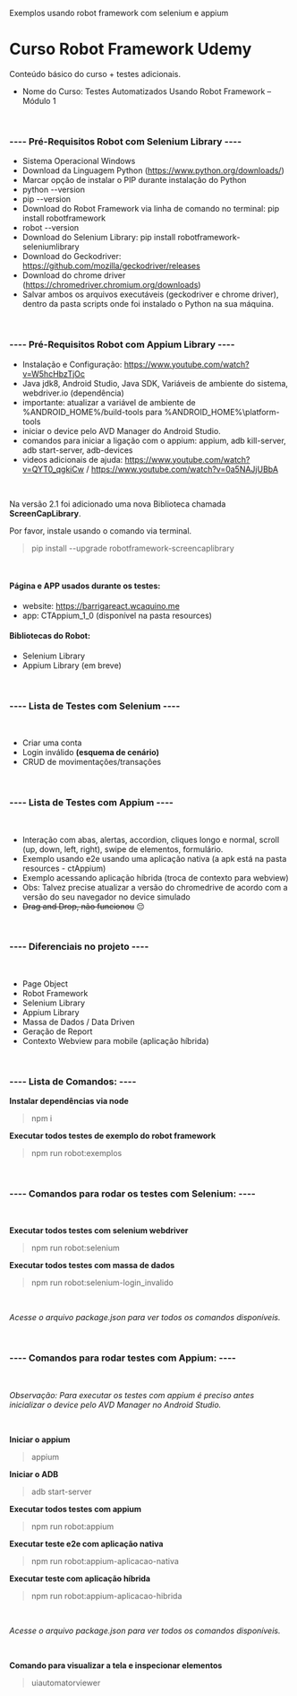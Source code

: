 
 Exemplos usando robot framework com selenium e appium

# Curso Robot Framework Udemy
Conteúdo básico do curso + testes adicionais.
* Nome do Curso: Testes Automatizados Usando Robot Framework – Módulo 1

<br/>

### ---- Pré-Requisitos Robot com Selenium Library ----
- Sistema Operacional Windows
- Download da Linguagem Python (https://www.python.org/downloads/)
- Marcar opção de instalar o PIP durante instalação do Python
- python --version
- pip --version
- Download do Robot Framework via linha de comando no terminal: pip install robotframework
- robot --version
- Download do Selenium Library: pip install robotframework-seleniumlibrary
- Download do Geckodriver: https://github.com/mozilla/geckodriver/releases
- Download do chrome driver (https://chromedriver.chromium.org/downloads)
- Salvar ambos os arquivos executáveis (geckodriver e chrome driver), dentro da pasta scripts onde foi instalado o Python na sua máquina.

<br/>

### ---- Pré-Requisitos Robot com Appium Library ----
- Instalação e Configuração: https://www.youtube.com/watch?v=W5hcHbzTjOc
- Java jdk8, Android Studio, Java SDK, Variáveis de ambiente do sistema, webdriver.io (dependência)
- importante: atualizar a variável de ambiente de %ANDROID_HOME%/build-tools para %ANDROID_HOME%\platform-tools
- iniciar o device pelo AVD Manager do Android Studio.
- comandos para iniciar a ligação com o appium: appium, adb kill-server, adb start-server, adb-devices
- videos adicionais de ajuda: https://www.youtube.com/watch?v=QYT0_qgkiCw / https://www.youtube.com/watch?v=0a5NAJjUBbA

<br/>

Na versão 2.1 foi adicionado uma nova Biblioteca chamada **ScreenCapLibrary**. 

Por favor, instale usando o comando via terminal.
> pip install --upgrade robotframework-screencaplibrary

<br/>

#### **Página e APP usados durante os testes**:
- website: https://barrigareact.wcaquino.me
- app: CTAppium_1_0 (disponível na pasta resources)

#### **Bibliotecas do Robot**:
- Selenium Library
- Appium Library (em breve)

<br/>

### ---- Lista de Testes com Selenium ----
<br/>

- Criar uma conta
- Login inválido **(esquema de cenário)**
- CRUD de movimentações/transações

<br/>

### ---- Lista de Testes com Appium ----
<br/>

- Interação com abas, alertas, accordion, cliques longo e normal, scroll (up, down, left, right), swipe de elementos, formulário.
- Exemplo usando e2e usando uma aplicação nativa (a apk está na pasta resources - ctAppium)
- Exemplo acessando aplicação híbrida (troca de contexto para webview)
- Obs: Talvez precise atualizar a versão do chromedrive de acordo com a versão do seu navegador no device simulado
- ~~Drag and Drop, não funcionou~~ :pensive:
<br/>

### ---- Diferenciais no projeto ----
<br/>

- Page Object
- Robot Framework
- Selenium Library
- Appium Library
- Massa de Dados / Data Driven
- Geração de Report
- Contexto Webview para mobile (aplicação híbrida)

<br/>

### ---- Lista de Comandos: ----

**Instalar dependências via node**
> npm i

**Executar todos testes de exemplo do robot framework**
> npm run robot:exemplos

<br/>

### ---- Comandos para rodar os testes com Selenium: ----

<br/>

**Executar todos testes com selenium webdriver**
> npm run robot:selenium

**Executar todos testes com massa de dados**
> npm run robot:selenium-login_invalido

<br/>

*Acesse o arquivo package.json para ver todos os comandos disponíveis.*

<br/>

### ---- Comandos para rodar testes com Appium: ----

<br/>

*Observação: Para executar os testes com appium é preciso antes inicializar o device pelo AVD Manager no Android Studio.*

<br/>

**Iniciar o appium**
> appium

**Iniciar o ADB**
> adb start-server

**Executar todos testes com appium**
> npm run robot:appium

**Executar teste e2e com aplicação nativa**
> npm run robot:appium-aplicacao-nativa

**Executar teste com aplicação híbrida**
> npm run robot:appium-aplicacao-hibrida

<br/>

*Acesse o arquivo package.json para ver todos os comandos disponíveis.*

<br/>

**Comando para visualizar a tela e inspecionar elementos**
> uiautomatorviewer
